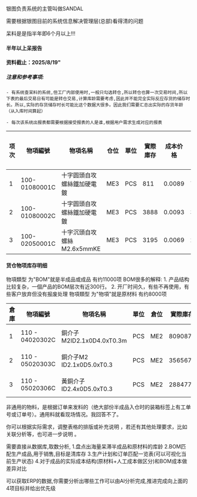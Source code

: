 银图负责系统的主管叫做SANDAL

需要根据银图目前的系统信息解决管理层(总部)看得清的问题

呆料是是指半年即6个月以上!!!

#### 半年以上呆报告
#### 资料截止：2025/8/19"

##### 注意和参考事项:
    - 有系统查呆料的系统,但工厂内部使用时,一般只勾选转仓,所以转仓也算一次交易时间,所以下表的最后交易日有可能是转仓交易,计算库龄需要考虑,因此并不能完全实际反应存货的储存时长。所以,实际的存货储存时长可能比这个数据大很多。因此我们需要汇总出实际的存货年龄（从入库时间算起）

    - 每次该系统出报表都需要根据接受报表的人是谁,根据用户需求生成对应的报表

|项次|物項編號|物項名稱|仓位|單位|實際庫存|成本价格|金额|最後交易日|呆滯年數|
| ---- | ---- | ---- | ---- | ---- | ---- | ---- | ---- | ---- | ---- |
|1|100-01080001C|十字圆頭自攻螺絲鐵加硬電鍍|ME3|PCS|811|0.0089|7.2179|2020/11/21|4.8|
|2|100-01080002C|十字圆頭自攻螺絲鐵加硬電鍍|ME3|PCS|3888|0.0093|36.1584|2021/11/20|3.8|
|3|100-02050001C|十字沉頭自攻螺絲M2.6x5mmKE|ME3|PCS|3195|0.0069|22.0455|2024/4/26|1.3|


#### 货仓物项库存明细
物項類型 为"BOM"就是半成品或成品 有约11000项
    BOM很多的解释:
        1. 产品结构比较复杂，一個产品的BOM层次有近300行。
        2. 开厂时间久，有些不再使用，有些客户放弃但没有报废处理
物項類型 为"物項"就是原材料 有约8000项

| 倉庫 | 物項編號       | 物項名稱                     | 單位 | 倉位 | 實際庫存 | 儲位   | 物項類型 |
| ---- | -------------- | ---------------------------- | ---- | ---- | -------- | ------ | -------- |
| 1    | 110 - 04020302C | 銅介子M2ID2.1x0D4.0xT0.3m    | PCS  | ME2  | 8090875  | C1 - 10 | BOM      |
| 2    | 110 - 05020303C | 銅介子M2 ID2.1x0D5.0xT0.3    | PCS  | ME2  | 3565672  | A1 - 8  | BOM      |
| 3    | 110 - 05020306C | 黃銅介子 ID2.4x0D5.0xT0.3    | PCS  | ME2  | 288477   | B1 - 12 | BOM      |

非通用的物料，是根据订单来发料的（绝大部份半成品入仓时的装箱标签上有工单号或订单号）。通用料就看现场情况。我回答不了。





你可以根据实际需求，调整表格的排版或补充说明 ，若还有其他处理要求，比如关联分析等，也可进一步说明 。 


需要直接从数据库,取数分析,
1.盘点出海量呆滞半成品和原材料的库龄
2.BOM匹配生产成品,用于销售,目标是清库存
3.生产计划和订单匹配一览表(可以可视化当前生产状态)
4.对于成品的实际成本结构(原材料+人工成本做区分)和BOM成本做差异对比

可以获取ERP的数据,你需要分析出哪些工作可以由AI分析完成,推进完成向上面的4项目标并给出优先级



